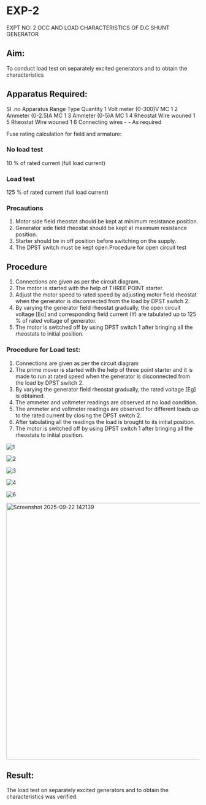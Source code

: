 # EXP-2
EXPT NO: 2 OCC AND LOAD CHARACTERISTICS OF D.C SHUNT GENERATOR

## Aim:
To conduct load test on separately excited generators and to obtain the characteristics

## Apparatus Required:

Sl .no	Apparatus	Range	Type	Quantity
1	Volt meter	(0-300)V	MC	1
2	Ammeter	(0-2.5)A	MC	1
3	Ammeter	(0-5)A	MC	1
4	Rheostat		Wire wouned	1
5	Rheostat		Wire wouned	1
6	Connecting wires	-	-	As required

Fuse rating calculation for field and armature:

### No load test

10 % of rated current (full load current)

### Load test

125 % of rated current (full load current)

### Precautions

1.   Motor side field rheostat should be kept at minimum resistance position.
2.   Generator side field rheostat should be kept at maximum resistance position.
3.   Starter should be in off position before switching on the supply.
4.   The DPST switch must be kept open.Procedure for open circuit test
   
## Procedure
1.   Connections are given as per the circuit diagram.
2.   The motor is started with the help of THREE POINT starter.
3.   Adjust the motor speed to rated speed by adjusting motor field rheostat when the generator is disconnected from the load by DPST switch 2.
4.   By  varying  the  generator  field  rheostat  gradually,  the  open  circuit  voltage  [Eo]  and corresponding field current (If) are tabulated up to 125 % of rated voltage of generator.
5.   The motor is switched off by using DPST switch 1 after bringing all the rheostats to initial position.

### Procedure for Load test:

1.   Connections are given as per the circuit diagram
2.   The prime mover is started with the help of three point starter and it is made to run at rated speed when the generator is disconnected from the load by DPST switch 2.
3.   By varying the generator field rheostat gradually, the rated voltage [Eg] is obtained.
4.   The ammeter and voltmeter readings are observed at no load condition.
5.   The ammeter and voltmeter readings are observed for different loads up to the rated current by closing the DPST switch 2.
6.   After tabulating all the readings the load is brought to its initial position.
7.   The motor is switched off by using DPST switch 1 after bringing all the rheostats to initial position.



![1](https://github.com/user-attachments/assets/ee0f452a-90be-4552-b075-aeca08bb7a5c)


![2](https://github.com/user-attachments/assets/9b5d5107-666d-4068-a527-35be8f27968d)


![3](https://github.com/user-attachments/assets/369c5c67-f43f-412e-969a-d2ecaaf6f839)


![4](https://github.com/user-attachments/assets/2889ebfd-d705-45f9-922f-a41f05fc48ee)

![6](https://github.com/user-attachments/assets/6e2296a1-7a37-4f4b-b1fd-728d13857f44)


<img width="751" height="669" alt="Screenshot 2025-09-22 142139" src="https://github.com/user-attachments/assets/1907fec2-aa91-41e4-bd63-125cc3b9734b" />



 
## Result:
The load test on separately excited generators and to obtain the characteristics was verified.

